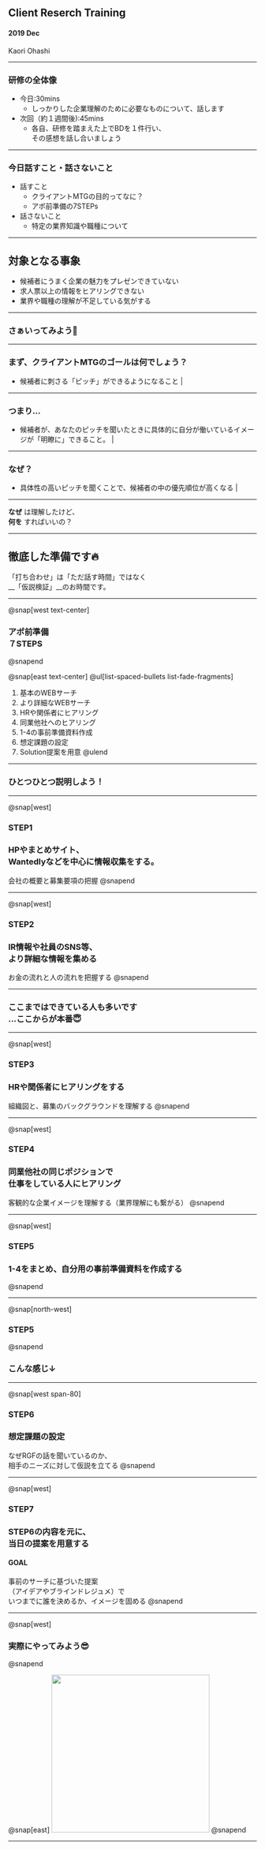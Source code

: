 
## Client Reserch Training
#### 2019 Dec 
Kaori Ohashi

---
### 研修の全体像
- 今日:30mins
  - しっかりした企業理解のために必要なものについて、話します
- 次回（約１週間後):45mins
  - 各自、研修を踏まえた上でBDを１件行い、<br>その感想を話し合いましょう

---

### 今日話すこと・話さないこと
- 話すこと
  - クライアントMTGの目的ってなに？ 
  - アポ前準備の7STEPs 
- 話さないこと
  - 特定の業界知識や職種について 

---

## 対象となる事象
- 候補者にうまく企業の魅力をプレゼンできていない 
- 求人票以上の情報をヒアリングできない 
- 業界や職種の理解が不足している気がする

---

### さぁいってみよう🤗

---

### まず、クライアントMTGのゴールは何でしょう？
- 候補者に刺さる「ピッチ」ができるようになること | 

---

### つまり...  
- 候補者が、あなたのピッチを聞いたときに具体的に自分が働いているイメージが「明瞭に」できること。 |

---

### なぜ？ 
- 具体性の高いピッチを聞くことで、候補者の中の優先順位が高くなる |

---

__なぜ__ は理解したけど、<br> __何を__ すればいいの？

---

## 徹底した準備です🔥
「打ち合わせ」は「ただ話す時間」ではなく<br>__「仮説検証」__のお時間です。

---


@snap[west text-center]
### アポ前準備<br>７STEPS　
@snapend

@snap[east text-center]
  @ul[list-spaced-bullets list-fade-fragments]
  1. 基本のWEBサーチ 
  1. より詳細なWEBサーチ
  1. HRや関係者にヒアリング 
  1. 同業他社へのヒアリング
  1. 1-4の事前準備資料作成
  1. 想定課題の設定
  1. Solution提案を用意
  @ulend

---
### ひとつひとつ説明しよう！

---
@snap[west]
### STEP1
### HPやまとめサイト、<br>Wantedlyなどを中心に情報収集をする。
会社の概要と募集要項の把握
@snapend

---
@snap[west]
### STEP2
### IR情報や社員のSNS等、<br>より詳細な情報を集める
お金の流れと人の流れを把握する
@snapend

---
### ここまではできている人も多いです<br>...ここからが本番😇

---
@snap[west]
### STEP3
### HRや関係者にヒアリングをする
組織図と、募集のバックグラウンドを理解する
@snapend

---
@snap[west]
### STEP4
### 同業他社の同じポジションで<br>仕事をしている人にヒアリング
客観的な企業イメージを理解する（業界理解にも繋がる）
@snapend

---
@snap[west]
### STEP5
### 1-4をまとめ、自分用の事前準備資料を作成する
@snapend

---
@snap[north-west]
### STEP5
@snapend

### こんな感じ↓

---
@snap[west span-80]
### STEP6
### 想定課題の設定
なぜRGFの話を聞いているのか、<br>相手のニーズに対して仮説を立てる
@snapend

---
@snap[west]
### STEP7
### STEP6の内容を元に、<br>当日の提案を用意する

#### __GOAL__
 事前のサーチに基づいた提案<br>（アイデアやブラインドレジュメ）で<br>いつまでに誰を決めるか、イメージを固める
@snapend

---
@snap[west]
### 実際にやってみよう😎
@snapend

@snap[east]
<img src="https://1.bp.blogspot.com/-PgPpfoGDxF0/WcB5sfrVQSI/AAAAAAABG1o/xGjjAfsxv_UddA_63hydv1M46uL0b4KHACLcBGAs/s800/kaigi_man_woman.png" width="320px">
@snapend

---




